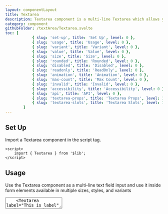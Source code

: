 ```yaml
---
layout: componentLayout
title: Textarea
description: Textarea component is a multi-line Textarea which allows you to write large texts.
category: component
githubFolder: /textArea/Textarea.svelte
toc: [
			{ slug: 'set-up', title: 'Set Up', level: 0 },
			{ slug: 'usage', title: 'Usage', level: 0 },
			{ slug: 'variant', title: 'Variant', level: 0 },
			{ slug: 'value', title: 'Value', level: 0 },
			{ slug: 'size', title: 'Size', level: 0 },
			{ slug: 'rounded', title: 'Rounded', level: 0 },
			{ slug: 'disabled', title: 'Disabled', level: 0 },
			{ slug: 'readonly', title: 'ReadOnly', level: 0 },
			{ slug: 'animation', title: 'Animation', level: 0 },
			{ slug: 'max-count', title: 'Max Count', level: 0 },
			{ slug: 'invalid', title: 'Invalid', level: 0 },
			{ slug: 'accessibility', title: 'Accessibility', level: 0 },
			{ slug: 'api', title: 'API', level: 0 },
			{ slug: 'textarea-props', title: 'Textarea Props', level: 1 },
			{ slug: 'textarea-slots', title: 'Textarea Slots', level: 1 },
		]
---
```


<script>
	import { Textarea } from '$lib';
	import { PropertyTable, SlotTable, CodeBlockWrapper, AccessibilityIcon }from "../../../mdsvex/components/index.ts"
	import * as Component from "../../../mdsvex/+layout.svelte"
	import { textareaSlots, textareaProps } from "./textarea-props.ts"

</script>

## Set Up

Import a Textarea component in the script tag.

<CodeBlockWrapper>

```svelte
<script>
	import { Textarea } from '$lib';
</script>
```

</CodeBlockWrapper>

## Usage

Use the Textarea component as a multi-line text field input and use it inside form elements available in multiple sizes, styles, and variants

<div class="w-[350px]">
	<Textarea label="This is label" variant="primary" placeholder="Please type something here" />
	<Textarea label="This is label" variant="secondary" placeholder="Please type something here" />
	<Textarea label="This is label" variant="success" placeholder="Please type something here" />
	<Textarea label="This is label" variant="warning" placeholder="Please type something here" />
	<Textarea label="This is label" variant="danger" placeholder="Please type something here" />
</div>

<CodeBlockWrapper>

```svelte
<script>
	import { Textarea } from '$lib';
</script>

<Textarea label="This is label" variant="primary" placeholder="Please type something here" />
<Textarea label="This is label" variant="secondary" placeholder="Please type something here" />
<Textarea label="This is label" variant="success" placeholder="Please type something here" />
<Textarea label="This is label" variant="warning" placeholder="Please type something here" />
<Textarea label="This is label" variant="danger" placeholder="Please type something here" />
```

</CodeBlockWrapper>

## Variant

Textarea has `variant` prop to decide the color theme of it.

<div class="w-[350px]">
	<Textarea variant="success" label="This is label" placeholder="Please type something here" />
</div>

<CodeBlockWrapper>

```svelte
<script>
	import { Textarea } from '$lib';
</script>

<Textarea variant="success" label="This is label" placeholder="Please type something here" />
```

</CodeBlockWrapper>

## Value

Textarea has `value` prop that defines the value of the input.

<div class="w-[350px]">
	<Textarea value="hello world" placeholder="Please type something here" />
</div>

<CodeBlockWrapper>

```svelte
<script>
	import { Textarea } from '$lib';
</script>

<Textarea value="hello world" placeholder="Please type something here" />
```

</CodeBlockWrapper>

## Size

Textarea has `size` prop defines the font size of the input.

<div class="w-[350px]">
	<Textarea size="sm" placeholder="Please type something here" />
	<Textarea size="md" placeholder="Please type something here" />
	<Textarea size="lg" placeholder="Please type something here" />
</div>

<CodeBlockWrapper>

```svelte
<script>
	import { Textarea } from '$lib';
</script>

<Textarea size="sm" placeholder="Please type something here" />
<Textarea size="md" placeholder="Please type something here" />
<Textarea size="lg" placeholder="Please type something here" />
```

</CodeBlockWrapper>

## Rounded

Textarea has `rounded` prop defines the roundness of the input.

<div class="w-[350px]">
	<Textarea rounded="none" placeholder="Please type something here" />
	<Textarea rounded="sm" placeholder="Please type something here" />
	<Textarea rounded="md" placeholder="Please type something here" />
	<Textarea rounded="lg" placeholder="Please type something here" />
	<Textarea rounded="full" placeholder="Please type something here" />
</div>

<CodeBlockWrapper>

```svelte
<script>
	import { Textarea } from '$lib';
</script>

<Textarea rounded="none" placeholder="Please type something here" />
<Textarea rounded="sm" placeholder="Please type something here" />
<Textarea rounded="md" placeholder="Please type something here" />
<Textarea rounded="lg" placeholder="Please type something here" />
<Textarea rounded="full" placeholder="Please type something here" />
```

</CodeBlockWrapper>

## Disabled

Textarea has `disabled` prop that defines if the input is disabled.

<div class="w-[350px]">
	<Textarea disabled={true} placeholder="Please type something here" />
</div>

<CodeBlockWrapper>

```svelte
<script>
	import { Textarea } from '$lib';
</script>

<Textarea disabled={true} placeholder="Please type something here" />
```

</CodeBlockWrapper>

## ReadOnly

Textarea has `readonly` prop that defines if the input is readonly.

<div class="w-[350px]">
	<Textarea readonly={true} placeholder="Please type something here" />
</div>

<CodeBlockWrapper>

```svelte
<script>
	import { Textarea } from '$lib';
</script>

<Textarea readonly={true} placeholder="Please type something here" />
```

</CodeBlockWrapper>

## Animation

Textarea has `animation` prop that defines if the input has animation or not.

<div class="w-[350px]">
	<Textarea animation={false} placeholder="Please type something here" />
</div>

<CodeBlockWrapper>

```svelte
<script>
	import { Textarea } from '$lib';
</script>

<Textarea animation={false} placeholder="Please type something here" />
```

</CodeBlockWrapper>

## Max Count

Textarea has `maxCount` prop that defines the text limitation of your Textarea component.

<div class="w-[350px]">
	<Textarea value="hello world" maxCount={25} placeholder="Please type something here" />
</div>

<CodeBlockWrapper>

```svelte
<script>
	import { Textarea } from '$lib';
</script>

<Textarea value="hello world" maxCount={25} placeholder="Please type something here" />
```

</CodeBlockWrapper>

## Invalid

Textarea has `invalid` prop that defines if the input is invalid. And `invalidText` to set error message when `invalid` is `true`.

<div class="w-[350px]">
	<Textarea label="This is label" invalid={true} invalidText="This is invalid text." placeholder="Please type something here" />
</div>

<CodeBlockWrapper>

```svelte
<script>
	import { Textarea } from '$lib';
</script>

<Textarea
	label="This is label"
	invalid={true}
	invalidText="This is invalid text."
	placeholder="Please type something here"
/>
```

</CodeBlockWrapper>

## Accessibility

- <div class="flex flex-row items-center gap-4"><AccessibilityIcon class="w-5 h-5"/>Built with a native HTML input element.</div>
- <div class="flex flex-row items-center gap-4"><AccessibilityIcon class="w-5 h-5"/>Visual and ARIA labeling support.</div>
- <div class="flex flex-row items-center gap-4"><AccessibilityIcon class="w-5 h-5"/>Change, clipboard, composition, selection, and input event support.</div>
- <div class="flex flex-row items-center gap-4"><AccessibilityIcon class="w-5 h-5"/>Required and invalid states exposed to assistive technology via ARIA.</div>
- <div class="flex flex-row items-center gap-4"><AccessibilityIcon class="w-5 h-5"/>Support for description and error message help text linked to the input via ARIA.</div>

## API

Textarea provides APIs(Properties) that is necessary for you to configure a Textarea compponent.

### Textarea Props

<PropertyTable properties={textareaProps} />

### Textarea Slots

<SlotTable slots={textareaSlots} />
